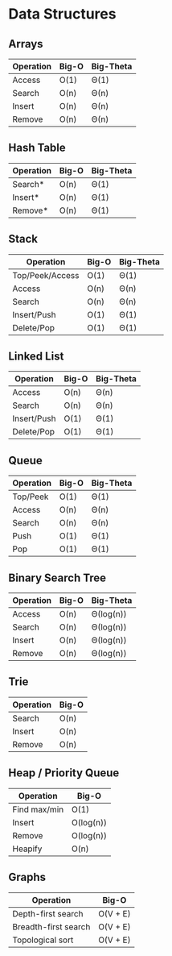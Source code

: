 # Data Structures

## Arrays
| Operation | Big-O | Big-Theta
| ----------- | ----------- | ----------- |
| Access | O(1) | Θ(1)
| Search | O(n) | Θ(n)
| Insert | O(n) | Θ(n)
| Remove | O(n) | Θ(n)

## Hash Table
| Operation | Big-O | Big-Theta
| ----------- | ----------- | ----------- |
| Search* | O(n) | Θ(1)
| Insert* | O(n) | Θ(1)
| Remove* | O(n) | Θ(1)

## Stack
| Operation | Big-O | Big-Theta
| ----------- | ----------- | ----------- |
| Top/Peek/Access | O(1) | Θ(1)
| Access | O(n) | Θ(n)
| Search | O(n) | Θ(n)
| Insert/Push | O(1) | Θ(1)
| Delete/Pop | O(1) | Θ(1)

## Linked List
| Operation | Big-O | Big-Theta
| ----------- | ----------- | ----------- |
| Access | O(n) | Θ(n)
| Search | O(n) | Θ(n)
| Insert/Push | O(1) | Θ(1)
| Delete/Pop | O(1) | Θ(1)

## Queue
| Operation | Big-O | Big-Theta
| ----------- | ----------- | ----------- |
| Top/Peek | O(1) | Θ(1)
| Access | O(n) | Θ(n)
| Search | O(n) | Θ(n)
| Push | O(1) | Θ(1)
| Pop | O(1) | Θ(1)

## Binary Search Tree
| Operation | Big-O | Big-Theta
| ----------- | ----------- | ----------- |
| Access | O(n) | Θ(log(n))
| Search | O(n) | Θ(log(n))
| Insert | O(n) | Θ(log(n))
| Remove | O(n) | Θ(log(n))

## Trie
| Operation | Big-O |
| ----------- | ----------- |
| Search | O(n) |
| Insert | O(n) |
| Remove | O(n) |

## Heap / Priority Queue
| Operation | Big-O |
| ----------- | ----------- |
| Find max/min | O(1) |
| Insert | O(log(n)) |
| Remove | O(log(n)) |
| Heapify | O(n) |

## Graphs
| Operation | Big-O |
| ----------- | ----------- |
| Depth-first search | O(V + E) |
| Breadth-first search | O(V + E) |
| Topological sort | O(V + E) |